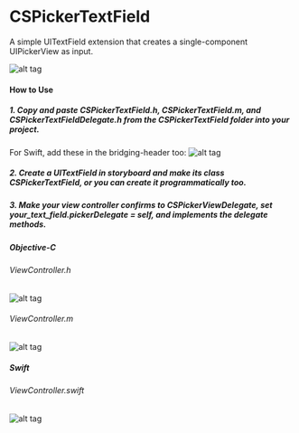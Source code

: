 # CSPickerTextField
A simple UITextField extension that creates a single-component UIPickerView as input.


![alt tag](https://raw.github.com/newcseanc/CSPickerTextField/master/Assets/Demo_scaled.gif)




#### How to Use
##### 1. Copy and paste CSPickerTextField.h, CSPickerTextField.m, and CSPickerTextFieldDelegate.h from the CSPickerTextField folder into your project.

For Swift, add these in the bridging-header too:
![alt tag](https://raw.github.com/newcseanc/CSPickerTextField/master/Assets/Swift-1.png)


##### 2. Create a UITextField in storyboard and make its class CSPickerTextField, or you can create it programmatically too.


##### 3. Make your view controller confirms to CSPickerViewDelegate, set your_text_field.pickerDelegate = self, and implements the delegate methods.



##### Objective-C
###### ViewController.h
![alt tag](https://raw.github.com/newcseanc/CSPickerTextField/master/Assets/ObjC-1.png)




###### ViewController.m
![alt tag](https://raw.github.com/newcseanc/CSPickerTextField/master/Assets/ObjC-2.png)




##### Swift
###### ViewController.swift
![alt tag](https://raw.github.com/newcseanc/CSPickerTextField/master/Assets/Swift-2.png)

